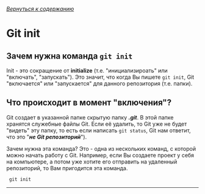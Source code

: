 [*Вернуться к содержанию*](./readme.md)
# Git init

## Зачем нужна команда ```git init```

Init - это сокращение от **initialize** (т.е. "инициализироать" или "включать", "запускать"). Это значит, что когда Вы пишете ```git init```, Git "включается" или "запускается" для данного репозитория (т.е. папки).
## Что происходит в момент "включения"?

Git создает в указанной папке скрытую папку ***.git***. В этой папке хранятся служебные файлы Git. Если её удалить, то Git уже не будет "видеть" эту папку, то есть если написать ```git status```, Git нам ответит, что это "***не Git репозиторий***").

Зачем нужна эта команда? Это - одна из нескольких команд, с которой можно начать работу с Git. Например, если Вы создаете проект у себя на компьютере, а потом уже хотите его отправить на удаленный репозиторий, то Вам пригодится эта команда.

```bash=
 git init
```
---